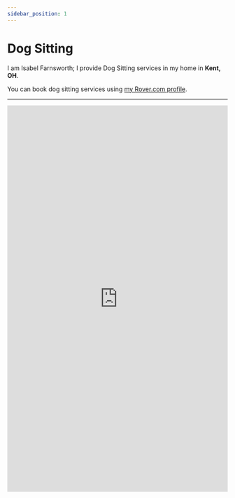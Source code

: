 ```yaml
---
sidebar_position: 1
---
```

# Dog Sitting
I am Isabel Farnsworth; I provide Dog Sitting services in my home in
**Kent, OH**.

You can book dog sitting services using [my Rover.com profile](https://www.rover.com/members/isabel-f-dog-sitting-in-my-home).

<hr/>

<iframe
allowfullscreen
frameborder="0"
height="881"
src="https://www.youtube.com/embed/vJLV2mqT1Iw"
title="Poop"
width="100%"
/>
